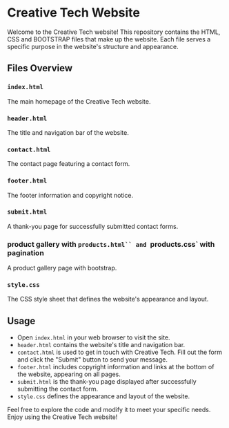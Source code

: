 # Creative Tech Website

Welcome to the Creative Tech website! This repository contains the HTML, CSS and BOOTSTRAP files that make up the website. Each file serves a specific purpose in the website's structure and appearance.

## Files Overview

### `index.html`

The main homepage of the Creative Tech website.


### `header.html`

The title and navigation bar of the website.

### `contact.html`

The contact page featuring a contact form.

### `footer.html`

The footer information and copyright notice.

### `submit.html`

A thank-you page for successfully submitted contact forms.

### product gallery  with `products.html`` and `products.css` with pagination

A product gallery page with bootstrap.

### `style.css`

The CSS style sheet that defines the website's appearance and layout.

## Usage

- Open `index.html` in your web browser to visit the site.
- `header.html` contains the website's title and navigation bar.
- `contact.html` is used to get in touch with Creative Tech. Fill out the form and click the "Submit" button to send your message.
- `footer.html` includes copyright information and links at the bottom of the website, appearing on all pages.
- `submit.html` is the thank-you page displayed after successfully submitting the contact form.
- `style.css` defines the appearance and layout of the website.

Feel free to explore the code and modify it to meet your specific needs. Enjoy using the Creative Tech website!
